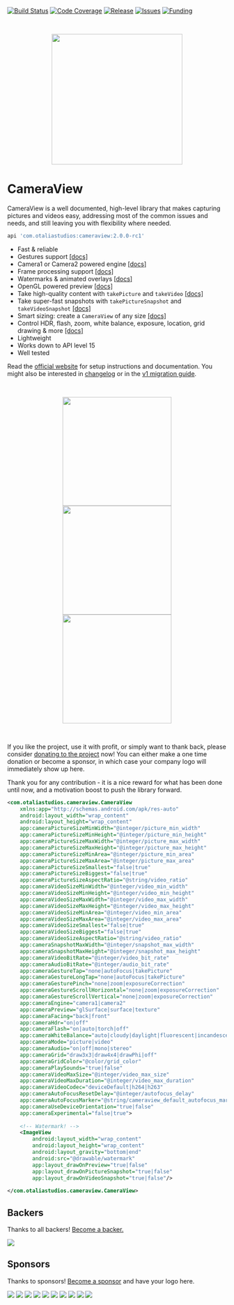 [![Build Status](https://travis-ci.org/natario1/CameraView.svg?branch=master)](https://travis-ci.org/natario1/CameraView)
[![Code Coverage](https://codecov.io/gh/natario1/CameraView/branch/master/graph/badge.svg)](https://codecov.io/gh/natario1/CameraView)
[![Release](https://img.shields.io/github/release/natario1/CameraView.svg)](https://github.com/natario1/CameraView/releases)
[![Issues](https://img.shields.io/github/issues-raw/natario1/CameraView.svg)](https://github.com/natario1/CameraView/issues)
[![Funding](https://img.shields.io/opencollective/all/CameraView.svg?colorB=r)](https://natario1.github.io/CameraView/extra/donate)

&#10240;  <!-- Hack to add whitespace -->

<p align="center">
  <img src="docs/static/icon.png" width="300" height="300">
</p>

# CameraView

CameraView is a well documented, high-level library that makes capturing pictures and videos easy,
addressing most of the common issues and needs, and still leaving you with flexibility where needed.

```groovy
api 'com.otaliastudios:cameraview:2.0.0-rc1'
```

- Fast & reliable
- Gestures support [[docs]](https://natario1.github.io/CameraView/docs/gestures.html)
- Camera1 or Camera2 powered engine [[docs]](https://natario1.github.io/CameraView/docs/previews.html)
- Frame processing support [[docs]](https://natario1.github.io/CameraView/docs/frame-processing.html)
- Watermarks & animated overlays [[docs]](https://natario1.github.io/CameraView/docs/watermarks-and-overlays.html)
- OpenGL powered preview [[docs]](https://natario1.github.io/CameraView/docs/previews.html)
- Take high-quality content with `takePicture` and `takeVideo` [[docs]](https://natario1.github.io/CameraView/docs/capturing-media.html)
- Take super-fast snapshots with `takePictureSnapshot` and `takeVideoSnapshot` [[docs]](https://natario1.github.io/CameraView/docs/capturing-media.html)
- Smart sizing: create a `CameraView` of any size [[docs]](https://natario1.github.io/CameraView/docs/preview-size.html)
- Control HDR, flash, zoom, white balance, exposure, location, grid drawing & more [[docs]](https://natario1.github.io/CameraView/docs/controls.html)
- Lightweight
- Works down to API level 15
- Well tested

Read the [official website](https://natario1.github.io/CameraView) for setup instructions and documentation.
You might also be interested in [changelog](https://natario1.github.io/CameraView/about/changelog.html)
or in the [v1 migration guide](https://natario1.github.io/CameraView/extra/v1-migration-guide.html).

&#10240;  <!-- Hack to add whitespace -->

<p align="center">
  <img src="docs/static/screen1.png" width="250" hspace="5"><img src="docs/static/screen2.png" width="250" hspace="5"><img src="docs/static/screen3.png" width="250" hspace="5">
</p>

&#10240;  <!-- Hack to add whitespace -->

If you like the project, use it with profit, or simply want to thank back, please consider [donating
to the project](https://natario1.github.io/CameraView/extra/donate) now! You can either make a one time
donation or become a sponsor, in which case your company logo will immediately show up here.

Thank you for any contribution - it is a nice reward for what has been done until now, and a 
motivation boost to push the library forward.

```xml
<com.otaliastudios.cameraview.CameraView
    xmlns:app="http://schemas.android.com/apk/res-auto"
    android:layout_width="wrap_content"
    android:layout_height="wrap_content"
    app:cameraPictureSizeMinWidth="@integer/picture_min_width"
    app:cameraPictureSizeMinHeight="@integer/picture_min_height"
    app:cameraPictureSizeMaxWidth="@integer/picture_max_width"
    app:cameraPictureSizeMaxHeight="@integer/picture_max_height"
    app:cameraPictureSizeMinArea="@integer/picture_min_area"
    app:cameraPictureSizeMaxArea="@integer/picture_max_area"
    app:cameraPictureSizeSmallest="false|true"
    app:cameraPictureSizeBiggest="false|true"
    app:cameraPictureSizeAspectRatio="@string/video_ratio"
    app:cameraVideoSizeMinWidth="@integer/video_min_width"
    app:cameraVideoSizeMinHeight="@integer/video_min_height"
    app:cameraVideoSizeMaxWidth="@integer/video_max_width"
    app:cameraVideoSizeMaxHeight="@integer/video_max_height"
    app:cameraVideoSizeMinArea="@integer/video_min_area"
    app:cameraVideoSizeMaxArea="@integer/video_max_area"
    app:cameraVideoSizeSmallest="false|true"
    app:cameraVideoSizeBiggest="false|true"
    app:cameraVideoSizeAspectRatio="@string/video_ratio"
    app:cameraSnapshotMaxWidth="@integer/snapshot_max_width"
    app:cameraSnapshotMaxHeight="@integer/snapshot_max_height"
    app:cameraVideoBitRate="@integer/video_bit_rate"
    app:cameraAudioBitRate="@integer/audio_bit_rate"
    app:cameraGestureTap="none|autoFocus|takePicture"
    app:cameraGestureLongTap="none|autoFocus|takePicture"
    app:cameraGesturePinch="none|zoom|exposureCorrection"
    app:cameraGestureScrollHorizontal="none|zoom|exposureCorrection"
    app:cameraGestureScrollVertical="none|zoom|exposureCorrection"
    app:cameraEngine="camera1|camera2"
    app:cameraPreview="glSurface|surface|texture"
    app:cameraFacing="back|front"
    app:cameraHdr="on|off"
    app:cameraFlash="on|auto|torch|off"
    app:cameraWhiteBalance="auto|cloudy|daylight|fluorescent|incandescent"
    app:cameraMode="picture|video"
    app:cameraAudio="on|off|mono|stereo"
    app:cameraGrid="draw3x3|draw4x4|drawPhi|off"
    app:cameraGridColor="@color/grid_color"
    app:cameraPlaySounds="true|false"
    app:cameraVideoMaxSize="@integer/video_max_size"
    app:cameraVideoMaxDuration="@integer/video_max_duration"
    app:cameraVideoCodec="deviceDefault|h264|h263"
    app:cameraAutoFocusResetDelay="@integer/autofocus_delay"
    app:cameraAutoFocusMarker="@string/cameraview_default_autofocus_marker"
    app:cameraUseDeviceOrientation="true|false"
    app:cameraExperimental="false|true">
    
    <!-- Watermark! -->
    <ImageView
        android:layout_width="wrap_content"
        android:layout_height="wrap_content"
        android:layout_gravity="bottom|end"
        android:src="@drawable/watermark"
        app:layout_drawOnPreview="true|false"
        app:layout_drawOnPictureSnapshot="true|false"
        app:layout_drawOnVideoSnapshot="true|false"/>
        
</com.otaliastudios.cameraview.CameraView>
```

## Backers

Thanks to all backers! [Become a backer.](https://opencollective.com/cameraview#backer)

<a href="https://opencollective.com/cameraview#backers" target="_blank"><img src="https://opencollective.com/cameraview/backers.svg?width=890"></a>

## Sponsors

Thanks to sponsors! [Become a sponsor](https://opencollective.com/cameraview#sponsor) and have your logo here.

<a href="https://opencollective.com/cameraview/sponsor/0/website" target="_blank"><img src="https://opencollective.com/cameraview/sponsor/0/avatar.svg"></a>
<a href="https://opencollective.com/cameraview/sponsor/1/website" target="_blank"><img src="https://opencollective.com/cameraview/sponsor/1/avatar.svg"></a>
<a href="https://opencollective.com/cameraview/sponsor/2/website" target="_blank"><img src="https://opencollective.com/cameraview/sponsor/2/avatar.svg"></a>
<a href="https://opencollective.com/cameraview/sponsor/3/website" target="_blank"><img src="https://opencollective.com/cameraview/sponsor/3/avatar.svg"></a>
<a href="https://opencollective.com/cameraview/sponsor/4/website" target="_blank"><img src="https://opencollective.com/cameraview/sponsor/4/avatar.svg"></a>
<a href="https://opencollective.com/cameraview/sponsor/5/website" target="_blank"><img src="https://opencollective.com/cameraview/sponsor/5/avatar.svg"></a>
<a href="https://opencollective.com/cameraview/sponsor/6/website" target="_blank"><img src="https://opencollective.com/cameraview/sponsor/6/avatar.svg"></a>
<a href="https://opencollective.com/cameraview/sponsor/7/website" target="_blank"><img src="https://opencollective.com/cameraview/sponsor/7/avatar.svg"></a>
<a href="https://opencollective.com/cameraview/sponsor/8/website" target="_blank"><img src="https://opencollective.com/cameraview/sponsor/8/avatar.svg"></a>
<a href="https://opencollective.com/cameraview/sponsor/9/website" target="_blank"><img src="https://opencollective.com/cameraview/sponsor/9/avatar.svg"></a>

